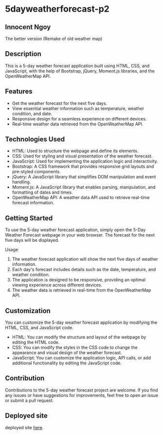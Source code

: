 # 5dayweatherforecast-p2
## Innocent Ngoy

The better version (Remake of old weather map)

## Description
This is a 5-day weather forecast application built using HTML, CSS, and JavaScript, with the help of Bootstrap, jQuery, Moment.js libraries, and the OpenWeatherMap API.

## Features
- Get the weather forecast for the next five days.
- View essential weather information such as temperature, weather condition, and date.
- Responsive design for a seamless experience on different devices.
- Real-time weather data retrieved from the OpenWeatherMap API.

## Technologies Used
- HTML: Used to structure the webpage and define its elements.
- CSS: Used for styling and visual presentation of the weather forecast.
- JavaScript: Used for implementing the application logic and interactivity.
- Bootstrap: A CSS framework that provides responsive grid layouts and pre-styled components.
- jQuery: A JavaScript library that simplifies DOM manipulation and event handling.
- Moment.js: A JavaScript library that enables parsing, manipulation, and formatting of dates and times.
- OpenWeatherMap API: A weather data API used to retrieve real-time forecast information.

## Getting Started
To use the 5-day weather forecast application, simply open the 5-Day Weather Forecast webpage in your web browser. The forecast for the next five days will be displayed.

Usage
1. The weather forecast application will show the next five days of weather information.
2. Each day's forecast includes details such as the date, temperature, and weather condition.
3. The application is designed to be responsive, providing an optimal viewing experience across different devices.
4. The weather data is retrieved in real-time from the OpenWeatherMap API.

## Customization
You can customize the 5-day weather forecast application by modifying the HTML, CSS, and JavaScript code.

- HTML: You can modify the structure and layout of the webpage by editing the HTML code.
- CSS: You can modify the styles in the CSS code to change the appearance and visual design of the weather forecast.
- JavaScript: You can customize the application logic, API calls, or add additional functionality by editing the JavaScript code.

## Contribution
Contributions to the 5-day weather forecast project are welcome. If you find any issues or have suggestions for improvements, feel free to open an issue or submit a pull request.

## Deployed site
deployed site <a href="https://inongoy.github.io/5dayweatherforecast-p2/">here</a>.
